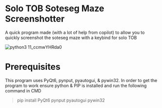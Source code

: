 # Solo TOB Soteseg Maze Screenshotter
A quick program made (with a lot of help from copilot) to allow you to quickly screenshot the soteseg maze with a keybind for solo TOB

![python3 11_ccmwYHRda0](https://github.com/user-attachments/assets/f723fe90-52a6-4db0-af80-308797f67a6b)


# Prerequisites
This program uses PyQt6, pynput, pyautogui, & pywin32. In order to get the program to work ensure python & PIP is installed and run the following command in CMD

>pip install PyQt6 pynput pyautogui pywin32
